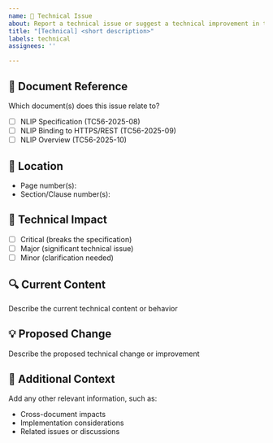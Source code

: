 ```yaml
---
name: 🔧 Technical Issue
about: Report a technical issue or suggest a technical improvement in the TC56 documents
title: "[Technical] <short description>"
labels: technical
assignees: ''

---
```

<!--
Use this template for:
- Technical inconsistencies or errors
- Specification improvements
- Implementation concerns
- Cross-document technical issues
-->

## 📄 Document Reference
Which document(s) does this issue relate to?
- [ ] NLIP Specification (TC56-2025-08)
- [ ] NLIP Binding to HTTPS/REST (TC56-2025-09)
- [ ] NLIP Overview (TC56-2025-10)

## 📍 Location
- Page number(s):
- Section/Clause number(s):

## 🎯 Technical Impact
- [ ] Critical (breaks the specification)
- [ ] Major (significant technical issue)
- [ ] Minor (clarification needed)

## 🔍 Current Content
Describe the current technical content or behavior

## 💡 Proposed Change
Describe the proposed technical change or improvement

## 📎 Additional Context
Add any other relevant information, such as:
- Cross-document impacts
- Implementation considerations
- Related issues or discussions 